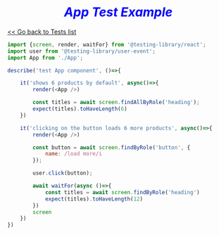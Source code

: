 ***<h1 style="text-align:center; color:blue;">App Test Example</h1>***

[<< Go back to Tests list](../test-example-list.md)


```js
import {screen, render, waitFor} from '@testing-library/react';
import user from '@testing-library/user-event';
import App from './App';

describe('test App component', ()=>{

    it('shows 6 products by default', async()=>{
        render(<App />)

        const titles = await screen.findAllByRole('heading');
        expect(titles).toHaveLength(6)
    })

    it('clicking on the button loads 6 more products', async()=>{
        render(<App />)

        const button = await screen.findByRole('button', {
            name: /load more/i
        });

        user.click(button);

        await waitFor(async ()=>{
            const titles = await screen.findByRole('heading')    
            expect(titles).toHaveLength(12)
        })
        screen
    })
})

```